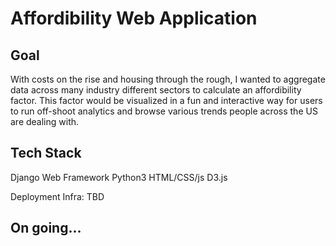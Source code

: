 # Affordibility Web Application

## Goal
With costs on the rise and housing through the rough, I wanted to aggregate data across many industry different sectors to calculate an affordibility factor. This factor would be visualized in a fun and interactive way for users to run off-shoot analytics and browse various trends people across the US are dealing with.

## Tech Stack
Django Web Framework
Python3
HTML/CSS/js
D3.js

Deployment Infra: TBD

## On going...